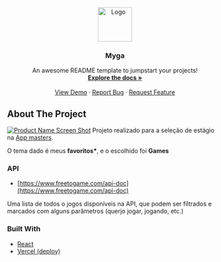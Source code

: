 <!-- PROJECT LOGO -->
<br />
<p align="center">
  <a href="https://github.com/othneildrew/Best-README-Template">
    <img src="public/favicon.ico" alt="Logo" width="80" height="80">
  </a>

  <h3 align="center">Myga</h3>

  <p align="center">
    An awesome README template to jumpstart your projects!
    <br />
    <a href="https://github.com/othneildrew/Best-README-Template"><strong>Explore the docs »</strong></a>
    <br />
    <br />
    <a href="https://github.com/othneildrew/Best-README-Template">View Demo</a>
    ·
    <a href="https://github.com/othneildrew/Best-README-Template/issues">Report Bug</a>
    ·
    <a href="https://github.com/othneildrew/Best-README-Template/issues">Request Feature</a>
  </p>
</p>

<!-- ABOUT THE PROJECT -->
## About The Project

[![Product Name Screen Shot][product-screenshot]](https://example.com)
Projeto realizado para a seleção de estágio na [App masters](https://appmasters.io/pt/).

O tema dado é meus **favoritos\***, e o escolhido foi **Games**

### API
  * [https://www.freetogame.com/api-doc](https://www.freetogame.com/api-doc)

Uma lista de todos o jogos disponíveis na API, que podem ser filtrados e marcados com alguns parâmetros (querjo jogar, jogando, etc.)

### Built With
* [React](https://reactjs.org)
* [Vercel (deploy)](https://vercel.com/)


<!-- MARKDOWN LINKS & IMAGES -->
<!-- https://www.markdownguide.org/basic-syntax/#reference-style-links -->
[product-screenshot]: images/screenshot.png
